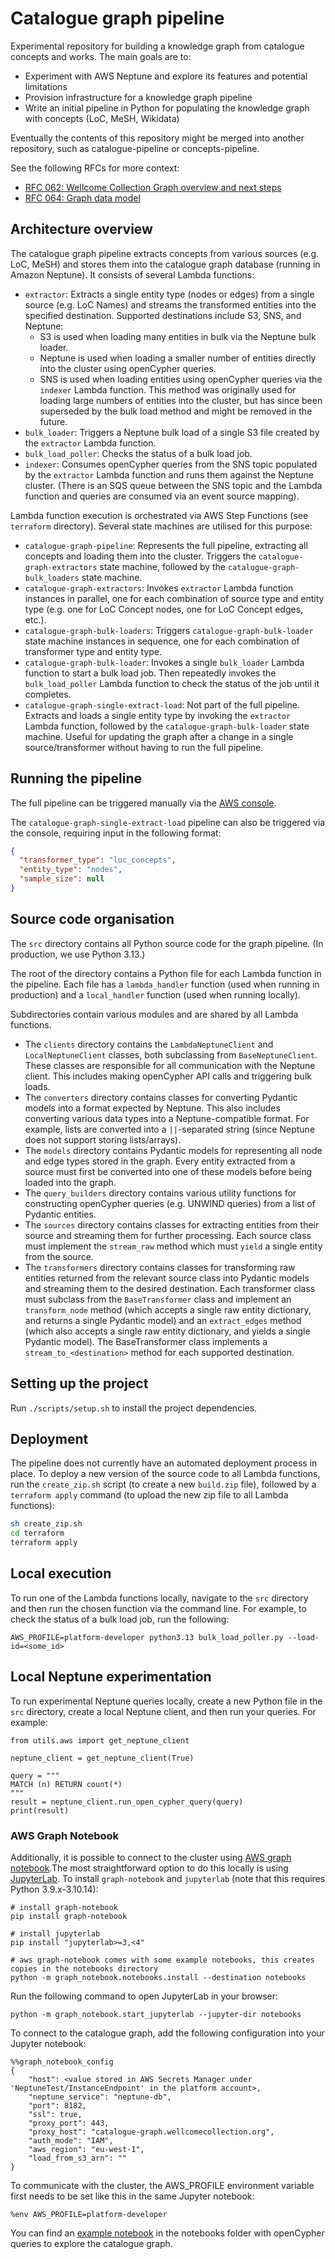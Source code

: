 # Catalogue graph pipeline

Experimental repository for building a knowledge graph from catalogue concepts and works. The main goals are to:
* Experiment with AWS Neptune and explore its features and potential limitations
* Provision infrastructure for a knowledge graph pipeline
* Write an initial pipeline in Python for populating the knowledge graph with concepts (LoC, MeSH, Wikidata)

Eventually the contents of this repository might be merged into another repository, such as catalogue-pipeline or concepts-pipeline.

See the following RFCs for more context:
* [RFC 062: Wellcome Collection Graph overview and next steps](https://github.com/wellcomecollection/docs/tree/main/rfcs/062-knowledge-graph)
* [RFC 064: Graph data model](https://github.com/wellcomecollection/docs/tree/main/rfcs/064-graph-data-model/README.md)

## Architecture overview

The catalogue graph pipeline extracts concepts from various sources (e.g. LoC, MeSH) and stores them into the catalogue
graph database (running in Amazon Neptune). It consists of several Lambda functions:

* `extractor`: Extracts a single entity type (nodes or edges) from a single source (e.g. LoC Names) and streams the
  transformed entities into the specified destination. Supported destinations include S3, SNS, and Neptune:
    * S3 is used when loading many entities in bulk via the Neptune bulk loader.
    * Neptune is used when loading a smaller number of entities directly into the cluster using openCypher queries.
    * SNS is used when loading entities using openCypher queries via the `indexer` Lambda function. This method was
      originally used for loading large numbers of entities into the cluster, but has since been superseded by the bulk
      load method and might be removed in the future.
* `bulk_loader`: Triggers a Neptune bulk load of a single S3 file created by the `extractor` Lambda function.
* `bulk_load_poller`: Checks the status of a bulk load job.
* `indexer`: Consumes openCypher queries from the SNS topic populated by the `extractor` Lambda function and runs them
  against the Neptune cluster. (There is an SQS queue between the SNS topic and the Lambda function and queries are
  consumed via an event source mapping).

Lambda function execution is orchestrated via AWS Step Functions (see `terraform` directory). Several state machines are
utilised for this purpose:

* `catalogue-graph-pipeline`: Represents the full pipeline, extracting all concepts and loading them into the cluster.
  Triggers the `catalogue-graph-extractors` state machine, followed by the `catalogue-graph-bulk_loaders` state machine.
* `catalogue-graph-extractors`: Invokes `extractor` Lambda function instances in parallel, one for each combination of
  source type and entity type (e.g. one for LoC Concept nodes, one for LoC Concept edges, etc.).
* `catalogue-graph-bulk-loaders`: Triggers `catalogue-graph-bulk-loader` state machine instances in sequence, one for
  each combination of transformer type and entity type.
* `catalogue-graph-bulk-loader`: Invokes a single `bulk_loader` Lambda function to start a bulk load job. Then
  repeatedly invokes the `bulk_load_poller` Lambda function to check the status of the job until it completes.
* `catalogue-graph-single-extract-load`: Not part of the full pipeline. Extracts and loads a single entity type by
  invoking the `extractor` Lambda function, followed by the `catalogue-graph-bulk-loader` state machine. Useful for
  updating the graph after a change in a single source/transformer without having to run the full pipeline.

## Running the pipeline

The full pipeline can be triggered manually via
the [AWS console](https://eu-west-1.console.aws.amazon.com/states/home?region=eu-west-1#/statemachines/view/arn%3Aaws%3Astates%3Aeu-west-1%3A760097843905%3AstateMachine%3Acatalogue-graph-pipeline).

The `catalogue-graph-single-extract-load` pipeline can also be triggered via the console, requiring input in the
following format:

```json
{
  "transformer_type": "loc_concepts",
  "entity_type": "nodes",
  "sample_size": null
}
```

## Source code organisation

The `src` directory contains all Python source code for the graph pipeline. (In production, we use Python 3.13.)

The root of the directory contains a Python file for each Lambda function in the pipeline. Each file has
a `lambda_handler` function (used when running in production) and a `local_handler` function (used when running
locally).

Subdirectories contain various modules and are shared by all Lambda functions.

* The `clients` directory contains the `LambdaNeptuneClient` and `LocalNeptuneClient` classes, both subclassing from
  `BaseNeptuneClient`. These classes are responsible for all communication with the Neptune client. This includes making
  openCypher API calls and triggering bulk loads.
* The `converters` directory contains classes for converting Pydantic models into a format expected by Neptune. This
  also includes converting various data types into a Neptune-compatible format. For example, lists are converted
  into a `||`-separated string (since Neptune does not support storing lists/arrays).
* The `models` directory contains Pydantic models for representing all node and edge types stored in the graph. Every
  entity extracted from a source must first be converted into one of these models before being loaded into the graph.
* The `query_builders` directory contains various utility functions for constructing openCypher queries (e.g. UNWIND
  queries) from a list of Pydantic entities.
* The `sources` directory contains classes for extracting entities from their source and streaming them for further
  processing. Each source class must implement the `stream_raw` method which must `yield` a single entity from the
  source.
* The `transformers` directory contains classes for transforming raw entities returned from the relevant source class
  into Pydantic models and streaming them to the desired destination. Each transformer class must subclass from the
  `BaseTransformer` class and implement an `transform_node` method (which accepts a single raw entity dictionary, and
  returns a single Pydantic model) and an `extract_edges` method (which also accepts a single raw entity dictionary, and
  yields a single Pydantic model). The BaseTransformer class implements a `stream_to_<destination>` method for each
  supported destination.

## Setting up the project

Run `./scripts/setup.sh` to install the project dependencies.

## Deployment

The pipeline does not currently have an automated deployment process in place. To deploy a new version of the source
code to all Lambda functions, run the `create_zip.sh` script (to create a new `build.zip` file), followed by
a `terraform apply` command (to upload the new zip file to all Lambda functions):

```sh
sh create_zip.sh
cd terraform
terraform apply
```

## Local execution

To run one of the Lambda functions locally, navigate to the `src` directory and then run the chosen function via the
command line. For example, to check the status of a bulk load job, run the following:

```shell
AWS_PROFILE=platform-developer python3.13 bulk_load_poller.py --load-id=<some_id>
```

## Local Neptune experimentation

To run experimental Neptune queries locally, create a new Python file in the `src` directory, create a local Neptune
client, and then run your queries. For example:

```python3
from utils.aws import get_neptune_client

neptune_client = get_neptune_client(True)

query = """
MATCH (n) RETURN count(*)
"""
result = neptune_client.run_open_cypher_query(query)
print(result)
```

### AWS Graph Notebook

Additionally, it is possible to connect to the cluster using [AWS graph notebook](https://github.com/aws/graph-notebook).The most straightforward option to do this locally is using [JupyterLab](https://jupyter.org/). To install `graph-notebook` and `jupyterlab` (note that this requires Python 3.9.x-3.10.14):

```
# install graph-notebook
pip install graph-notebook

# install jupyterlab
pip install "jupyterlab>=3,<4"

# aws graph-notebook comes with some example notebooks, this creates copies in the notebooks directory
python -m graph_notebook.notebooks.install --destination notebooks
```

Run the following command to open JupyterLab in your browser:

`python -m graph_notebook.start_jupyterlab --jupyter-dir notebooks`


To connect to the catalogue graph, add the following configuration into your Jupyter notebook:
```
%%graph_notebook_config
{
    "host": <value stored in AWS Secrets Manager under 'NeptuneTest/InstanceEndpoint' in the platform account>,
    "neptune_service": "neptune-db",
    "port": 8182,
    "ssl": true,
    "proxy_port": 443,
    "proxy_host": "catalogue-graph.wellcomecollection.org",
    "auth_mode": "IAM",
    "aws_region": "eu-west-1",
    "load_from_s3_arn": ""
}  
```

To communicate with the cluster, the AWS_PROFILE environment variable first needs to be set like this in the same
Jupyter notebook:
```
%env AWS_PROFILE=platform-developer
```

You can find an [example notebook](notebooks/graph_exploration.ipynb) in the notebooks folder with openCypher queries to explore the catalogue graph.
